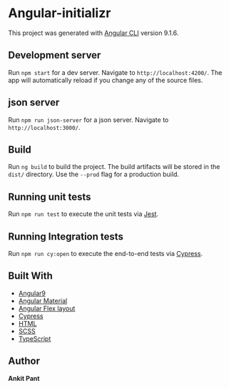 # Angular-initializr

This project was generated with [Angular CLI](https://github.com/angular/angular-cli) version 9.1.6.

## Development server

Run `npm start` for a dev server. Navigate to `http://localhost:4200/`. The app will automatically reload if you change any of the source files.

## json server

Run `npm run json-server` for a json server. Navigate to `http://localhost:3000/`.

## Build

Run `ng build` to build the project. The build artifacts will be stored in the `dist/` directory. Use the `--prod` flag for a production build.

## Running unit tests

Run `npm run test` to execute the unit tests via [Jest](https://jestjs.io/).

## Running Integration tests

Run `npm run cy:open` to execute the end-to-end tests via [Cypress](https://www.cypress.io/).

## Built With

- [Angular9](https://angular.io)
- [Angular Material](https://material.angular.io)
- [Angular Flex layout](https://github.com/angular/flex-layout)
- [Cypress](https://www.cypress.io/)
- [HTML](https://www.w3.org/html/)
- [SCSS](https://sass-lang.com/)
- [TypeScript](http://www.typescriptlang.org/)

## Author

**Ankit Pant**
